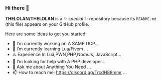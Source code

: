 ### Hi there 👋


**THELOLAN/THELOLAN** is a ✨ _special_ ✨ repository because its `README.md` (this file) appears on your GitHub profile.

Here are some ideas to get you started:

- 🔭 I’m currently working on A SAMP UCP...
- 🌱 I’m currently learning Lua/Fivem ...
- ♨️ Experience In Lua,PWN,PHP,NodeJs, JavaScript...
- 🤔 I’m looking for help with A PHP developer...
- 💬 Ask me about Anything You Need ...
- 📫 How to reach me: https://discord.gg/TrcdH88mmr ...


